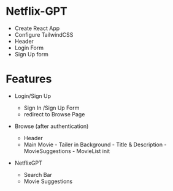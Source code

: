 # Netflix-GPT

- Create React App
- Configure TailwindCSS
- Header
- Login Form
- Sign Up form


# Features
- Login/Sign Up
   - Sign In /Sign Up Form
   - redirect to Browse Page

- Browse (after authentication)
   - Header
   - Main Movie 
         - Tailer in Background
         - Title & Description 
         - MovieSuggestions
            - MovieList init

- NetflixGPT
     - Search Bar
     - Movie Suggestions